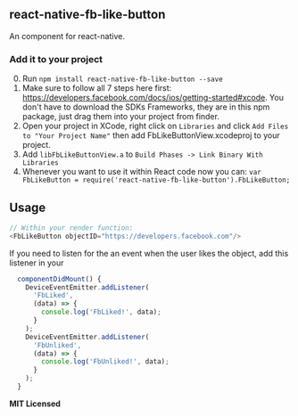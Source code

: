 ## react-native-fb-like-button

An <FbLikeButton> component for react-native.

### Add it to your project

0. Run `npm install react-native-fb-like-button --save`
1. Make sure to follow all 7 steps here first: https://developers.facebook.com/docs/ios/getting-started#xcode. You don't have to download the SDKs Frameworks, they are in this npm package, just drag them into your project from finder.
2. Open your project in XCode, right click on `Libraries` and click `Add Files to "Your Project Name"` then add FbLikeButtonView.xcodeproj to your project.
3. Add `libFbLikeButtonView.a` to `Build Phases -> Link Binary With Libraries`
4. Whenever you want to use it within React code now you can: `var FbLikeButton = require('react-native-fb-like-button').FbLikeButton;`


## Usage

```javascript
// Within your render function:
<FbLikeButton objectID="https://developers.facebook.com"/>
```

If you need to listen for the an event when the user likes the object, add this listener in your 

```javascript
  componentDidMount() {
    DeviceEventEmitter.addListener(
      'FbLiked',
      (data) => {
        console.log('FbLiked!', data);
      }
    );
    DeviceEventEmitter.addListener(
      'FbUnliked',
      (data) => {
        console.log('FbUnliked!', data);
      }
    );
  }
```


**MIT Licensed**